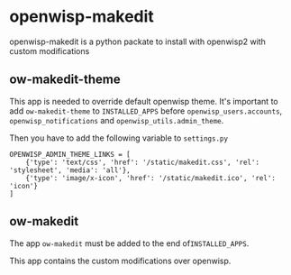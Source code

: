 # openwisp-makedit

openwisp-makedit is a python packate to install with openwisp2 with custom modifications

## ow-makedit-theme

This app is needed to override default openwisp theme. It's important to add `ow-makedit-theme` to `INSTALLED_APPS` before `openwisp_users.accounts`, `openwisp_notifications` and `openwisp_utils.admin_theme`.

Then you have to add the following variable to ``settings.py``

    OPENWISP_ADMIN_THEME_LINKS = [
        {'type': 'text/css', 'href': '/static/makedit.css', 'rel': 'stylesheet', 'media': 'all'},
        {'type': 'image/x-icon', 'href': '/static/makedit.ico', 'rel': 'icon'}
    ]

## ow-makedit

The app `ow-makedit` must be added to the end of``INSTALLED_APPS``.

This app contains the custom modifications over openwisp.



